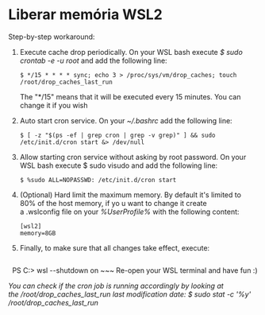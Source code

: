 # Liberar memória WSL2

Step-by-step workaround:

1. Execute cache drop periodically. On your WSL bash execute _$ sudo crontab -e -u root_ and add the following line:
    ~~~ terminal
    $ */15 * * * * sync; echo 3 > /proc/sys/vm/drop_caches; touch /root/drop_caches_last_run
    ~~~
    The "*/15" means that it will be executed every 15 minutes. You can change it if you wish

1. Auto start cron service. On your _~/.bashrc_ add the following line:
    ~~~ terminal
    $ [ -z "$(ps -ef | grep cron | grep -v grep)" ] && sudo /etc/init.d/cron start &> /dev/null
    ~~~

1. Allow starting cron service without asking by root password. On your WSL bash execute $ sudo visudo and add the following line:
    ~~~ terminal
    $ %sudo ALL=NOPASSWD: /etc/init.d/cron start
    ~~~

1. (Optional) Hard limit the maximum memory. By default it's limited to 80% of the host memory, if yo	u want to change it create a .wslconfig file on your _%UserProfile%_ with the following content:
    ~~~
    [wsl2]
    memory=8GB
    ~~~

1. Finally, to make sure that all changes take effect, execute:
    ~~~ terminal
    PS C:\> wsl --shutdown on
    ~~~
  Re-open your WSL terminal and have fun :)

_You can check if the cron job is running accordingly by looking at the /root/drop_caches_last_run last modification date: $ sudo stat -c '%y' /root/drop_caches_last_run_